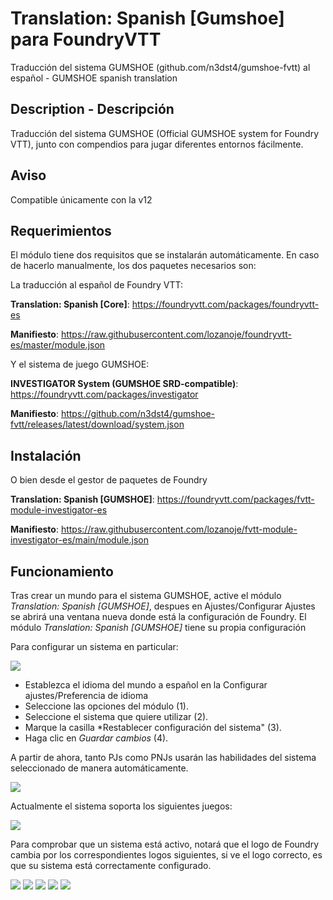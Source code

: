 # Translation: Spanish [Gumshoe] para FoundryVTT

Traducción del sistema GUMSHOE (github.com/n3dst4/gumshoe-fvtt) al español -  GUMSHOE spanish translation

## Description - Descripción  

Traducción del sistema GUMSHOE (Official GUMSHOE system for Foundry VTT), junto con compendios para jugar diferentes entornos fácilmente.

## Aviso

Compatible únicamente con la v12

## Requerimientos

El módulo tiene dos requisitos que se instalarán automáticamente. En caso de hacerlo manualmente, los dos paquetes necesarios son:

La traducción al español de Foundry VTT:

**Translation: Spanish [Core]**: https://foundryvtt.com/packages/foundryvtt-es

__Manifiesto__: https://raw.githubusercontent.com/lozanoje/foundryvtt-es/master/module.json

Y el sistema de juego GUMSHOE:

**INVESTIGATOR System (GUMSHOE SRD-compatible)**: https://foundryvtt.com/packages/investigator

__Manifiesto__: https://github.com/n3dst4/gumshoe-fvtt/releases/latest/download/system.json

## Instalación

O bien desde el gestor de paquetes de Foundry

**Translation: Spanish [GUMSHOE]**: https://foundryvtt.com/packages/fvtt-module-investigator-es

__Manifiesto__: https://raw.githubusercontent.com/lozanoje/fvtt-module-investigator-es/main/module.json


## Funcionamiento

Tras crear un mundo para el sistema GUMSHOE, active el módulo *Translation: Spanish [GUMSHOE]*, despues en Ajustes/Configurar Ajustes se abrirá una ventana nueva donde está la configuración de Foundry. El módulo *Translation: Spanish [GUMSHOE]* tiene su propia configuración

Para configurar un sistema en particular:

![](https://github.com/lozanoje/fvtt-module-investigator-es/blob/assets/Ajustes.jpg)

- Establezca el idioma del mundo a español en la Configurar ajustes/Preferencia de idioma
- Seleccione las opciones del módulo (1).
- Seleccione el sistema que quiere utilizar (2).
- Marque la casilla *Restablecer configuración del sistema" (3).
- Haga clic en *Guardar cambios* (4).

A partir de ahora, tanto PJs como PNJs usarán las habilidades del sistema seleccionado de manera automáticamente.

![](https://github.com/lozanoje/fvtt-module-investigator-es/blob/assets/Ejemplo.jpg)

Actualmente el sistema soporta los siguientes juegos:

![](https://github.com/lozanoje/fvtt-module-investigator-es/blob/assets/Compendios.jpg)

Para comprobar que un sistema está activo, notará que el logo de Foundry cambia por los correspondientes logos siguientes, si ve el logo correcto, es que su sistema está correctamente configurado.

![](https://raw.githubusercontent.com/lozanoje/fvtt-module-investigator-es/main/images/fvtt-cuchillas-es.webp)
![](https://raw.githubusercontent.com/lozanoje/fvtt-module-investigator-es/main/images/fvtt-esoscriminales-es.webp)
![](https://raw.githubusercontent.com/lozanoje/fvtt-module-investigator-es/main/images/fvtt-guardias-es.webp)
![](https://raw.githubusercontent.com/lozanoje/fvtt-module-investigator-es/main/images/fvtt-miedo-es.webp)
![](https://raw.githubusercontent.com/lozanoje/fvtt-module-investigator-es/main/images/fvtt-sendero-es.webp)
